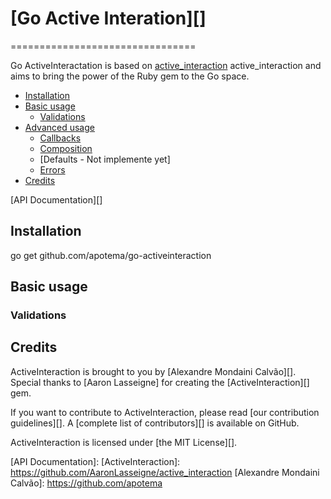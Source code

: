  # [Go Active Interation][]
================================

Go ActiveInteractation is based on [active_interaction](https://github.com/AaronLasseigne/) active_interaction and aims to bring the power of the Ruby gem to the Go space.


- [Installation](#installation)
- [Basic usage](#basic-usage)
  - [Validations](#validations)
- [Advanced usage](#advanced-usage)
  - [Callbacks](#callbacks)
  - [Composition](#composition)
  - [Defaults - Not implemente yet]
  - [Errors](#errors)
- [Credits](#credits)


[API Documentation][]


## Installation

  go get github.com/apotema/go-activeinteraction

## Basic usage



### Validations



## Credits

ActiveInteraction is brought to you by [Alexandre Mondaini Calvão][].
Special thanks to [Aaron Lasseigne] for creating the [ActiveInteraction][] gem.


If you want to contribute to ActiveInteraction, please read
[our contribution guidelines][]. A [complete list of contributors][] is
available on GitHub.

ActiveInteraction is licensed under [the MIT License][].

[Validator]: https://github.com/go-playground/validator
[API Documentation]:
[ActiveInteraction]: https://github.com/AaronLasseigne/active_interaction
[Alexandre Mondaini Calvão]: https://github.com/apotema

